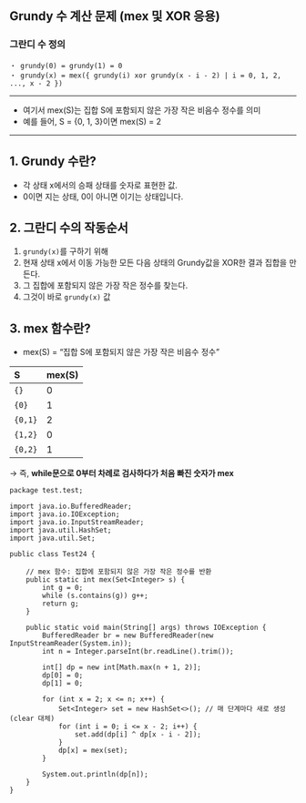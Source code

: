## Grundy 수 계산 문제 (mex 및 XOR 응용)

### 그란디 수 정의

```
・ grundy(0) = grundy(1) = 0
・ grundy(x) = mex({ grundy(i) xor grundy(x - i - 2) | i = 0, 1, 2, ..., x - 2 })
```

---

- 여기서 mex(S)는 집합 S에 포함되지 않은 가장 작은 비음수 정수를 의미
- 예를 들어, S = {0, 1, 3}이면 mex(S) = 2

---

## 1. Grundy 수란?

- 각 상태 x에서의 승패 상태를 숫자로 표현한 값.
- 0이면 지는 상태, 0이 아니면 이기는 상태입니다.

## 2. 그란디 수의 작동순서
  1. `grundy(x)`를 구하기 위해
  2. 현재 상태 x에서 이동 가능한 모든 다음 상태의 Grundy값을 XOR한 결과 집합을 만든다.
  3. 그 집합에 포함되지 않은 가장 작은 정수를 찾는다.
  4. 그것이 바로 `grundy(x)` 값

## 3. mex 함수란?
- mex(S) = “집합 S에 포함되지 않은 가장 작은 비음수 정수”
  
| S       | mex(S) |
| :------ | :----- |
| `{}`    | 0      |
| `{0}`   | 1      |
| `{0,1}` | 2      |
| `{1,2}` | 0      |
| `{0,2}` | 1      |

→ 즉, **while문으로 0부터 차례로 검사하다가 처음 빠진 숫자가 mex**

```
package test.test;

import java.io.BufferedReader;
import java.io.IOException;
import java.io.InputStreamReader;
import java.util.HashSet;
import java.util.Set;

public class Test24 {

    // mex 함수: 집합에 포함되지 않은 가장 작은 정수를 반환
    public static int mex(Set<Integer> s) {
        int g = 0;
        while (s.contains(g)) g++;
        return g;
    }

    public static void main(String[] args) throws IOException {
        BufferedReader br = new BufferedReader(new InputStreamReader(System.in));
        int n = Integer.parseInt(br.readLine().trim());

        int[] dp = new int[Math.max(n + 1, 2)];
        dp[0] = 0;
        dp[1] = 0;

        for (int x = 2; x <= n; x++) {
            Set<Integer> set = new HashSet<>(); // 매 단계마다 새로 생성 (clear 대체)
            for (int i = 0; i <= x - 2; i++) {
                set.add(dp[i] ^ dp[x - i - 2]);
            }
            dp[x] = mex(set);
        }

        System.out.println(dp[n]);
    }
}
```

